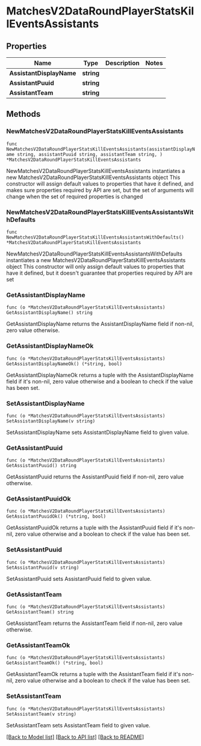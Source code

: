 # MatchesV2DataRoundPlayerStatsKillEventsAssistants

## Properties

Name | Type | Description | Notes
------------ | ------------- | ------------- | -------------
**AssistantDisplayName** | **string** |  | 
**AssistantPuuid** | **string** |  | 
**AssistantTeam** | **string** |  | 

## Methods

### NewMatchesV2DataRoundPlayerStatsKillEventsAssistants

`func NewMatchesV2DataRoundPlayerStatsKillEventsAssistants(assistantDisplayName string, assistantPuuid string, assistantTeam string, ) *MatchesV2DataRoundPlayerStatsKillEventsAssistants`

NewMatchesV2DataRoundPlayerStatsKillEventsAssistants instantiates a new MatchesV2DataRoundPlayerStatsKillEventsAssistants object
This constructor will assign default values to properties that have it defined,
and makes sure properties required by API are set, but the set of arguments
will change when the set of required properties is changed

### NewMatchesV2DataRoundPlayerStatsKillEventsAssistantsWithDefaults

`func NewMatchesV2DataRoundPlayerStatsKillEventsAssistantsWithDefaults() *MatchesV2DataRoundPlayerStatsKillEventsAssistants`

NewMatchesV2DataRoundPlayerStatsKillEventsAssistantsWithDefaults instantiates a new MatchesV2DataRoundPlayerStatsKillEventsAssistants object
This constructor will only assign default values to properties that have it defined,
but it doesn't guarantee that properties required by API are set

### GetAssistantDisplayName

`func (o *MatchesV2DataRoundPlayerStatsKillEventsAssistants) GetAssistantDisplayName() string`

GetAssistantDisplayName returns the AssistantDisplayName field if non-nil, zero value otherwise.

### GetAssistantDisplayNameOk

`func (o *MatchesV2DataRoundPlayerStatsKillEventsAssistants) GetAssistantDisplayNameOk() (*string, bool)`

GetAssistantDisplayNameOk returns a tuple with the AssistantDisplayName field if it's non-nil, zero value otherwise
and a boolean to check if the value has been set.

### SetAssistantDisplayName

`func (o *MatchesV2DataRoundPlayerStatsKillEventsAssistants) SetAssistantDisplayName(v string)`

SetAssistantDisplayName sets AssistantDisplayName field to given value.


### GetAssistantPuuid

`func (o *MatchesV2DataRoundPlayerStatsKillEventsAssistants) GetAssistantPuuid() string`

GetAssistantPuuid returns the AssistantPuuid field if non-nil, zero value otherwise.

### GetAssistantPuuidOk

`func (o *MatchesV2DataRoundPlayerStatsKillEventsAssistants) GetAssistantPuuidOk() (*string, bool)`

GetAssistantPuuidOk returns a tuple with the AssistantPuuid field if it's non-nil, zero value otherwise
and a boolean to check if the value has been set.

### SetAssistantPuuid

`func (o *MatchesV2DataRoundPlayerStatsKillEventsAssistants) SetAssistantPuuid(v string)`

SetAssistantPuuid sets AssistantPuuid field to given value.


### GetAssistantTeam

`func (o *MatchesV2DataRoundPlayerStatsKillEventsAssistants) GetAssistantTeam() string`

GetAssistantTeam returns the AssistantTeam field if non-nil, zero value otherwise.

### GetAssistantTeamOk

`func (o *MatchesV2DataRoundPlayerStatsKillEventsAssistants) GetAssistantTeamOk() (*string, bool)`

GetAssistantTeamOk returns a tuple with the AssistantTeam field if it's non-nil, zero value otherwise
and a boolean to check if the value has been set.

### SetAssistantTeam

`func (o *MatchesV2DataRoundPlayerStatsKillEventsAssistants) SetAssistantTeam(v string)`

SetAssistantTeam sets AssistantTeam field to given value.



[[Back to Model list]](../README.md#documentation-for-models) [[Back to API list]](../README.md#documentation-for-api-endpoints) [[Back to README]](../README.md)


